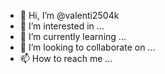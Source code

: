 - 👋 Hi, I’m @valenti2504k
- 👀 I’m interested in ...
- 🌱 I’m currently learning ...
- 💞️ I’m looking to collaborate on ...
- 📫 How to reach me ...

<!---
valenti2504k/valenti2504k is a ✨ special ✨ repository because its `README.md` (this file) appears on your GitHub profile.
You can click the Preview link to take a look at your changes.
--->
